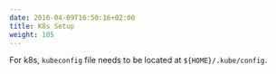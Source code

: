 ```yaml
---
date: 2016-04-09T16:50:16+02:00
title: K8s Setup
weight: 105
---
```


For k8s, `kubeconfig` file needs to be located at `${HOME}/.kube/config`.


